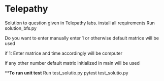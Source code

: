 # Telepathy

Solution to question given in Telepathy labs.
install all requirements
Run solution_bfs.py

Do you want to enter manually enter 1 or otherwise default matrice will be used

if 1:
Enter matrice and time accordingly will be computer


if any other number
default matrix initialized in main will be used


**************To run unit test************
Run test_solutio.py
pytest test_solutio.py
